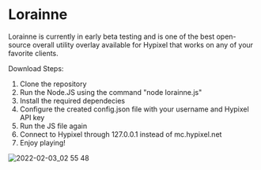 # Lorainne
Lorainne is currently in early beta testing and is one of the best open-source overall utility overlay available for Hypixel that works on any of your favorite clients.

Download Steps:

1. Clone the repository
2. Run the Node.JS using the command "node lorainne.js"
3. Install the required dependecies
4. Configure the created config.json file with your username and Hypixel API key
5. Run the JS file again
6. Connect to Hypixel through 127.0.0.1 instead of mc.hypixel.net
7. Enjoy playing!

![2022-02-03_02 55 48](https://user-images.githubusercontent.com/65894771/152222568-98468a86-1630-4d51-96b7-8463ec61b726.png)
